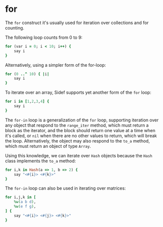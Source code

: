 # for

The `for` construct it's usually used for iteration over collections and for counting.

The following loop counts from 0 to 9:

```ruby
for (var i = 0; i < 10; i++) {
    say i
}
```

Alternatively, using a simpler form of the for-loop:

```ruby
for (0 ..^ 10) { |i|
    say i
}
```

To iterate over an array, Sidef supports yet another form of the `for` loop:

```ruby
for i in [1,2,3,4] {
    say i
}
```

The `for-in` loop is a generalization of the `for` loop, supporting iteration over any object that respond to the `range_iter` method, which must return a block as the iterator, and the block should return one value at a time when it's called, or `nil` when there are no other values to return, which will break the loop. Alternatively, the object may also respond to the `to_a` method, which must return an object of type `Array`.

Using this knowledge, we can iterate over `Hash` objects because the `Hash` class implements the `to_a` method:

```ruby
for i,k in Hash(a => 1, b => 2) {
    say "<#{i}> <#{k}>"
}
```

The `for-in` loop can also be used in iterating over matrices:

```ruby
for i,j,k in [
    %w(a b d),
    %w(e f g),
] {
    say "<#{i}> <#{j}> <#{k}>"
}
```
